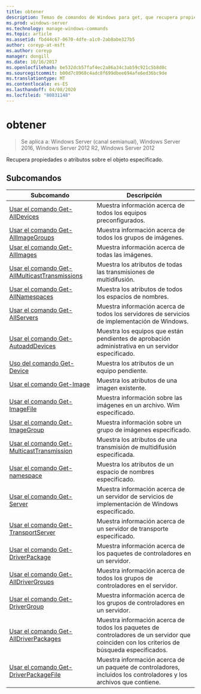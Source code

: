 ```yaml
---
title: obtener
description: Temas de comandos de Windows para get, que recupera propiedades o atributos sobre el objeto especificado.
ms.prod: windows-server
ms.technology: manage-windows-commands
ms.topic: article
ms.assetid: fbd44c67-0670-4dfe-a1c0-2ab8abe327b5
author: coreyp-at-msft
ms.author: coreyp
manager: dongill
ms.date: 10/16/2017
ms.openlocfilehash: be532dcb57faf4ec2a86a34c3ab59c921c5b8d0c
ms.sourcegitcommit: b00d7c8968c4adc8f699dbee694afe6ed36bc9de
ms.translationtype: MT
ms.contentlocale: es-ES
ms.lasthandoff: 04/08/2020
ms.locfileid: "80831148"
---
```

# <a name="get"></a>obtener

>Se aplica a: Windows Server (canal semianual), Windows Server 2016, Windows Server 2012 R2, Windows Server 2012

Recupera propiedades o atributos sobre el objeto especificado.

## <a name="subcommands"></a>Subcomandos
|Subcomando|Descripción|
|-------|--------|
|[Usar el comando Get-AllDevices](using-the-get-alldevices-command.md)|Muestra información acerca de todos los equipos preconfigurados.|
|[Usar el comando Get-AllImageGroups](using-the-get-allimagegroups-command.md)|Muestra información acerca de todos los grupos de imágenes.|
|[Usar el comando Get-AllImages](using-the-get-allimages-command.md)|Muestra información acerca de todas las imágenes.|
|[Usar el comando Get-AllMulticastTransmissions](using-the-get-allmulticasttransmissions-command.md)|Muestra los atributos de todas las transmisiones de multidifusión.|
|[Usar el comando Get-AllNamespaces](using-the-get-allnamespaces-command.md)|Muestra los atributos de todos los espacios de nombres.|
|[Usar el comando Get-AllServers](using-the-get-allservers-command.md)|Muestra información acerca de todos los servidores de servicios de implementación de Windows.|
|[Usar el comando Get-AutoaddDevices](using-the-get-autoadddevices-command.md)|Muestra los equipos que están pendientes de aprobación administrativa en un servidor especificado.|
|[Uso del comando Get-Device](using-the-get-device-command.md)|Muestra los atributos de un equipo pendiente.|
|[Usar el comando Get-Image](using-the-get-image-command.md)|Muestra los atributos de una imagen existente.|
|[Usar el comando Get-ImageFile](using-the-get-imagefile-command.md)|Muestra información sobre las imágenes en un archivo. Wim especificado.|
|[Usar el comando Get-ImageGroup](using-the-get-imagegroup-command.md)|Muestra información sobre un grupo de imágenes especificado.|
|[Usar el comando Get-MulticastTransmission](using-the-get-multicasttransmission-command.md)|Muestra los atributos de una transmisión de multidifusión especificada.|
|[Usar el comando Get-namespace](using-the-get-namespace-command.md)|Muestra los atributos de un espacio de nombres especificado.|
|[Usar el comando Get-Server](using-the-get-server-command.md)|Muestra información acerca de un servidor de servicios de implementación de Windows especificado.|
|[Usar el comando Get-TransportServer](using-the-get-transportserver-command.md)|Muestra información acerca de un servidor de transporte especificado.|
|[Usar el comando Get-DriverPackage](using-the-get-driverpackage-command.md)|Muestra información acerca de los paquetes de controladores en un servidor.|
|[Usar el comando Get-AllDriverGroups](using-the-get-alldrivergroups-command.md)|Muestra información acerca de todos los grupos de controladores en el servidor.|
|[Usar el comando Get-DriverGroup](using-the-get-drivergroup-command.md)|Muestra información acerca de los grupos de controladores en un servidor.|
|[Usar el comando Get-AllDriverPackages](using-the-get-alldriverpackages-command.md)|Muestra información acerca de todos los paquetes de controladores de un servidor que coinciden con los criterios de búsqueda especificados.|
|[Usar el comando Get-DriverPackageFile](using-the-get-driverpackagefile-command.md)|Muestra información acerca de un paquete de controladores, incluidos los controladores y los archivos que contiene.|

